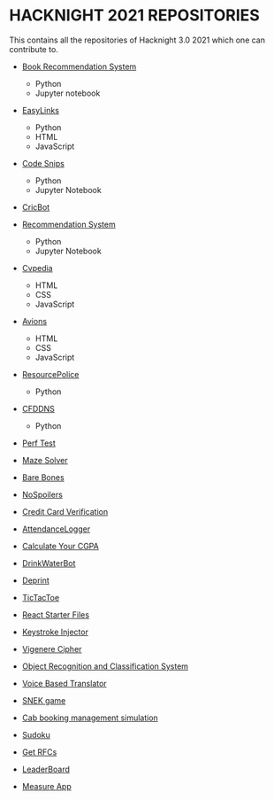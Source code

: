 # HACKNIGHT 2021 REPOSITORIES
This contains all the repositories of Hacknight 3.0 2021 which one can contribute to.

- [Book Recommendation System](https://github.com/thelastCube/Book-Recommendation-System)
  - Python
  - Jupyter notebook
- [EasyLinks](https://github.com/acmpesuecc/EasyLinks)
  - Python
  - HTML
  - JavaScript
- [Code Snips](https://github.com/acmpesuecc/code_snips)
  - Python
  - Jupyter Notebook
- [CricBot](https://github.com/acmpesuecc/CricBot)

- [Recommendation System](https://github.com/acmpesuecc/Recommendation-system)
  - Python
  - Jupyter Notebook
- [Cvpedia](https://github.com/acmpesuecc/Cvpedia)
  - HTML
  - CSS
  - JavaScript
- [Avions](https://github.com/acmpesuecc/avions_repository)
  - HTML
  - CSS
  - JavaScript
- [ResourcePolice](https://github.com/acmpesuecc/ResourcePolice) 
  - Python
- [CFDDNS](https://github.com/acmpesuecc/CFDDNS)
  - Python
- [Perf Test](https://github.com/acmpesuecc/perf-test)
- [Maze Solver](https://github.com/acmpesuecc/maze_solver)
- [Bare Bones](https://github.com/acmpesuecc/BareBones)
- [NoSpoilers](https://github.com/acmpesuecc/NoSpoilers)
- [Credit Card Verification](https://github.com/acmpesuecc/CreditCardVerifier)
- [AttendanceLogger](https://github.com/acmpesuecc/AttendanceLogger) 
- [Calculate Your CGPA](https://github.com/acmpesuecc/calcyourgpa)
- [DrinkWaterBot](https://github.com/acmpesuecc/DrinkWaterBot)
- [Deprint](https://github.com/acmpesuecc/deprint)
- [TicTacToe](https://github.com/acmpesuecc/tictactoe)
- [React Starter Files](https://github.com/acmpesuecc/react-starter-files) 
- [Keystroke Injector](https://github.com/acmpesuecc/keystroke_injector)
- [Vigenere Cipher](https://github.com/acmpesuecc/vigenere_cipher)
- [Object Recognition and Classification System](https://github.com/acmpesuecc/Object-Recognition-and-Classification-System)
- [Voice Based Translator](https://github.com/Manab784/Voice-Based-Translator)
- [SNEK game](https://github.com/acmpesuecc/SNEK.git)
- [Cab booking management simulation](https://github.com/acmpesuecc/Cab-Booking-Managemet-Simulation)
- [Sudoku](https://github.com/acmpesuecc/py-sudoku)
- [Get RFCs](https://github.com/acmpesuecc/py-getrfc)
- [LeaderBoard](https://github.com/acmpesuecc/bigboard)
- [Measure App](https://github.com/Manab784/Measure_App)
